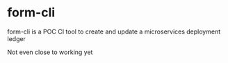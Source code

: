 # form-cli
form-cli is a POC CI tool to create and update a microservices deployment ledger 

Not even close to working yet

